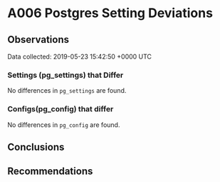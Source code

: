 # A006 Postgres Setting Deviations #

## Observations ##
Data collected: 2019-05-23 15:42:50 +0000 UTC  

### Settings (pg_settings) that Differ ###

No differences in `pg_settings` are found.

### Configs(pg_config) that differ ###

No differences in `pg_config` are found.



## Conclusions ##


## Recommendations ##

